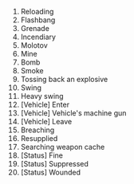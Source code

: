 1. Reloading
2. Flashbang
3. Grenade
4. Incendiary
5. Molotov
6. Mine
7. Bomb
8. Smoke
9. Tossing back an explosive
10. Swing
11. Heavy swing
12. [Vehicle] Enter
13. [Vehicle] Vehicle's machine gun
14. [Vehicle] Leave
15. Breaching
16. Resupplied
17. Searching weapon cache
18. [Status] Fine
19. [Status] Suppressed
20. [Status] Wounded